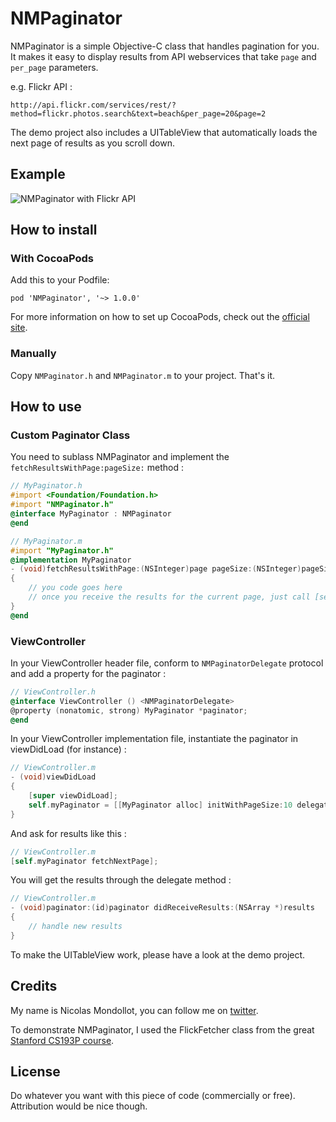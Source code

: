 # NMPaginator

NMPaginator is a simple Objective-C class that handles pagination for you. 
It makes it easy to display results from API webservices that take `page` and `per_page` parameters.

e.g. Flickr API :

```
http://api.flickr.com/services/rest/?method=flickr.photos.search&text=beach&per_page=20&page=2
```

The demo project also includes a UITableView that automatically loads the next page of results as you scroll down.

## Example

![NMPaginator with Flickr API](http://f.cl.ly/items/2E0i403V403n1j2y1C1Z/NMPaginator_screenshot.png) 

## How to install

### With CocoaPods

Add this to your Podfile:
```
pod 'NMPaginator', '~> 1.0.0'
```

For more information on how to set up CocoaPods, check out the [official site](http://cocoapods.org/#get_started).

### Manually

Copy `NMPaginator.h` and `NMPaginator.m` to your project. That's it.

## How to use

### Custom Paginator Class

You need to sublass NMPaginator and implement the `fetchResultsWithPage:pageSize:` method : 

```objective-c
// MyPaginator.h
#import <Foundation/Foundation.h>
#import "NMPaginator.h"
@interface MyPaginator : NMPaginator
@end

// MyPaginator.m
#import "MyPaginator.h"
@implementation MyPaginator
- (void)fetchResultsWithPage:(NSInteger)page pageSize:(NSInteger)pageSize
{
    // you code goes here
    // once you receive the results for the current page, just call [self receivedResults:results total:total];
}
@end
```

### ViewController

In your ViewController header file, conform to `NMPaginatorDelegate` protocol and add a property for the paginator :
```objective-c
// ViewController.h
@interface ViewController () <NMPaginatorDelegate>
@property (nonatomic, strong) MyPaginator *paginator;
@end
```

In your ViewController implementation file, instantiate the paginator in viewDidLoad (for instance) :

```objective-c
// ViewController.m
- (void)viewDidLoad
{
    [super viewDidLoad];
    self.myPaginator = [[MyPaginator alloc] initWithPageSize:10 delegate:self];
}
```

And ask for results like this :

```objective-c
// ViewController.m
[self.myPaginator fetchNextPage];
```
    
You will get the results through the delegate method :

```objective-c
// ViewController.m
- (void)paginator:(id)paginator didReceiveResults:(NSArray *)results 
{
    // handle new results
}
```

To make the UITableView work, please have a look at the demo project.

## Credits

My name is Nicolas Mondollot, you can follow me on [twitter](http://www.twitter.com/nmondollot).

To demonstrate NMPaginator, I used the FlickFetcher class from the great
[Stanford CS193P course](http://www.stanford.edu/class/cs193p/cgi-bin/drupal/downloads-2010-fall).

## License

Do whatever you want with this piece of code (commercially or free). Attribution would be nice though.
